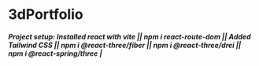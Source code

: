# 3dPortfolio

##### Project setup: Installed react with vite || npm i react-route-dom || Added Tailwind CSS || npm i @react-three/fiber || npm i @react-three/drei || npm i @react-spring/three |
